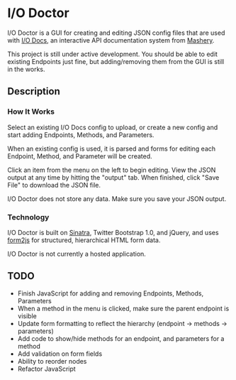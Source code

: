 I/O Doctor
==========

I/O Doctor is a GUI for creating and editing JSON config files that are used with [I/O Docs](https://github.com/mashery/iodocs), an interactive API documentation system from [Mashery](http://www.mashery.com).

This project is still under active development. You should be able to edit existing Endpoints just fine, but adding/removing them from the GUI is still in the works.

Description
-----------
### How It Works

Select an existing I/O Docs config to upload, or create a new config and start adding Endpoints, Methods, and Parameters. 

When an existing config is used, it is parsed and forms for editing each Endpoint, Method, and Parameter will be created. 

Click an item from the menu on the left to begin editing. View the JSON output at any time by hitting the "output" tab. When finished, click "Save File" to download the JSON file. 

I/O Doctor does not store any data. Make sure you save your JSON output.

### Technology

I/O Doctor is built on [Sinatra](http://www.sinatrarb.com), Twitter Bootstrap 1.0, and jQuery, and uses [form2js](https://github.com/maxatwork/form2js) for structured, hierarchical HTML form data. 

I/O Doctor is not currently a hosted application.

TODO
----
* Finish JavaScript for adding and removing Endpoints, Methods, Parameters
* When a method in the menu is clicked, make sure the parent endpoint is visible
* Update form formatting to reflect the hierarchy (endpoint -> methods -> parameters)
* Add code to show/hide methods for an endpoint, and parameters for a method
* Add validation on form fields
* Ability to reorder nodes
* Refactor JavaScript